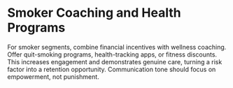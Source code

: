 # Smoker Coaching and Health Programs

For smoker segments, combine financial incentives with wellness coaching. 
Offer quit-smoking programs, health-tracking apps, or fitness discounts. 
This increases engagement and demonstrates genuine care, turning a risk factor into a retention opportunity. 
Communication tone should focus on empowerment, not punishment.
